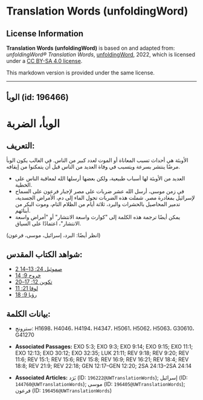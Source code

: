 # Translation Words (unfoldingWord)

## License Information

**Translation Words (unfoldingWord)** is based on and adapted from: _unfoldingWord® Translation Words_, [unfoldingWord](https://unfoldingword.org/utw), 2022, which is licensed under a [CC BY-SA 4.0 license](https://creativecommons.org/licenses/by-sa/4.0/legalcode.en).

This markdown version is provided under the same license.



--------------------------------

## الوبأ (id: 196466)

الوبأ، الضربة
=============

التعريف:
--------

الأوبئة هي أحداث تسبب المعاناة أو الموت لعدد كبير من الناس. في الغالب يكون الوبأ مرضًا ينتشر بسرعة ويتسبب في وفاة العديد من الناس قبل أن يتمكنوا من إيقافه.

* العديد من الأوبئة لها أسباب طبيعية، ولكن بعضها أرسلها الله لمعاقبة الناس على الخطية.
* في زمن موسى، أرسل الله عشر ضربات على مصر لإجبار فرعون على السماح لإسرائيل بمغادرة مصر. شملت هذه الضربات تحول الماء إلى دم، الأمراض الجسدية، تدمير المحاصيل بالحشرات والبرد، ثلاثة أيام من الظلام التام، وموت البكر من أبنائهم.
* يمكن أيضًا ترجمة هذه الكلمة إلى "كوارث واسعة الانتشار" أو "أمراض واسعة الانتشار"، اعتمادًا على السياق.

(انظر أيضًا: البرد، إسرائيل، موسى، فرعون)

شواهد الكتاب المقدس:
--------------------

* [2 صموئيل 24: 13–14](https://ref.ly/2Sam24:13-2Sam24:14)
* [خروج 9: 14](https://ref.ly/Exod9:14)
* [تكوين 12: 17–20](https://ref.ly/Gen12:17-Gen12:20)
* [لوقا 21: 11](https://ref.ly/Luke21:11)
* [رؤيا 9: 18](https://ref.ly/Rev9:18)

بيانات الكلمة:
--------------

* سترونج: H1698، H4046، H4194، H4347، H5061، H5062، H5063، G30610، G41270

* **Associated Passages:** EXO 5:3; EXO 9:3; EXO 9:14; EXO 9:15; EXO 11:1; EXO 12:13; EXO 30:12; EXO 32:35; LUK 21:11; REV 9:18; REV 9:20; REV 11:6; REV 15:1; REV 15:6; REV 15:8; REV 16:9; REV 16:21; REV 18:4; REV 18:8; REV 21:9; REV 22:18; GEN 12:17–GEN 12:20; 2SA 24:13–2SA 24:14
* **Associated Articles:** بَرَد (ID: `196222@UWTranslationWords`); إسرائيل (ID: `144760@UWTranslationWords`); موسى (ID: `196405@UWTranslationWords`); فرعون (ID: `196456@UWTranslationWords`)

